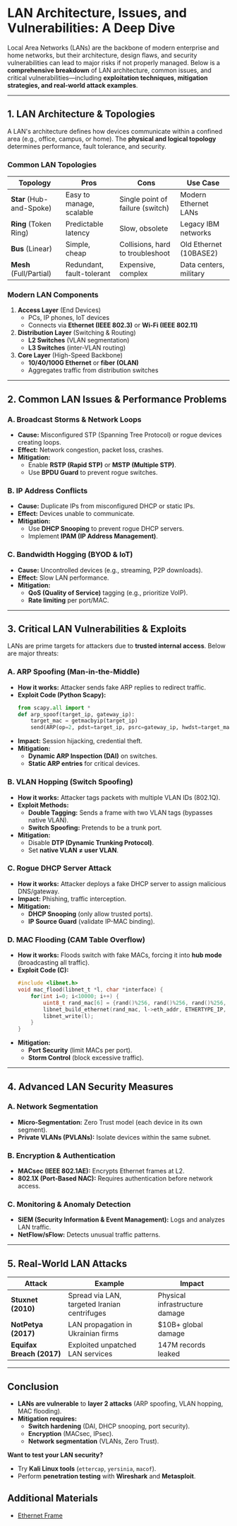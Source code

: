 # **LAN Architecture, Issues, and Vulnerabilities: A Deep Dive**  

Local Area Networks (LANs) are the backbone of modern enterprise and home networks, but their architecture, design flaws, and security vulnerabilities can lead to major risks if not properly managed. Below is a **comprehensive breakdown** of LAN architecture, common issues, and critical vulnerabilities—including **exploitation techniques, mitigation strategies, and real-world attack examples**.

---

## **1. LAN Architecture & Topologies**
A LAN's architecture defines how devices communicate within a confined area (e.g., office, campus, or home). The **physical and logical topology** determines performance, fault tolerance, and security.

### **Common LAN Topologies**
| Topology       | Pros | Cons | Use Case |
|--------------|------|------|----------|
| **Star** (Hub-and-Spoke) | Easy to manage, scalable | Single point of failure (switch) | Modern Ethernet LANs |
| **Ring** (Token Ring) | Predictable latency | Slow, obsolete | Legacy IBM networks |
| **Bus** (Linear) | Simple, cheap | Collisions, hard to troubleshoot | Old Ethernet (10BASE2) |
| **Mesh** (Full/Partial) | Redundant, fault-tolerant | Expensive, complex | Data centers, military |

### **Modern LAN Components**
1. **Access Layer** (End Devices)  
   - PCs, IP phones, IoT devices  
   - Connects via **Ethernet (IEEE 802.3)** or **Wi-Fi (IEEE 802.11)**  
2. **Distribution Layer** (Switching & Routing)  
   - **L2 Switches** (VLAN segmentation)  
   - **L3 Switches** (inter-VLAN routing)  
3. **Core Layer** (High-Speed Backbone)  
   - **10/40/100G Ethernet** or **fiber (OLAN)**  
   - Aggregates traffic from distribution switches  

---

## **2. Common LAN Issues & Performance Problems**
### **A. Broadcast Storms & Network Loops**
- **Cause:** Misconfigured STP (Spanning Tree Protocol) or rogue devices creating loops.  
- **Effect:** Network congestion, packet loss, crashes.  
- **Mitigation:**  
  - Enable **RSTP (Rapid STP)** or **MSTP (Multiple STP)**.  
  - Use **BPDU Guard** to prevent rogue switches.  

### **B. IP Address Conflicts**
- **Cause:** Duplicate IPs from misconfigured DHCP or static IPs.  
- **Effect:** Devices unable to communicate.  
- **Mitigation:**  
  - Use **DHCP Snooping** to prevent rogue DHCP servers.  
  - Implement **IPAM (IP Address Management)**.  

### **C. Bandwidth Hogging (BYOD & IoT)**
- **Cause:** Uncontrolled devices (e.g., streaming, P2P downloads).  
- **Effect:** Slow LAN performance.  
- **Mitigation:**  
  - **QoS (Quality of Service)** tagging (e.g., prioritize VoIP).  
  - **Rate limiting** per port/MAC.  

---

## **3. Critical LAN Vulnerabilities & Exploits**
LANs are prime targets for attackers due to **trusted internal access**. Below are major threats:

### **A. ARP Spoofing (Man-in-the-Middle)**
- **How it works:** Attacker sends fake ARP replies to redirect traffic.  
- **Exploit Code (Python Scapy):**  
  ```python
  from scapy.all import *
  def arp_spoof(target_ip, gateway_ip):
      target_mac = getmacbyip(target_ip)
      send(ARP(op=2, pdst=target_ip, psrc=gateway_ip, hwdst=target_mac), loop=1)
  ```
- **Impact:** Session hijacking, credential theft.  
- **Mitigation:**  
  - **Dynamic ARP Inspection (DAI)** on switches.  
  - **Static ARP entries** for critical devices.  

### **B. VLAN Hopping (Switch Spoofing)**
- **How it works:** Attacker tags packets with multiple VLAN IDs (802.1Q).  
- **Exploit Methods:**  
  - **Double Tagging:** Sends a frame with two VLAN tags (bypasses native VLAN).  
  - **Switch Spoofing:** Pretends to be a trunk port.  
- **Mitigation:**  
  - Disable **DTP (Dynamic Trunking Protocol)**.  
  - Set **native VLAN ≠ user VLAN**.  

### **C. Rogue DHCP Server Attack**
- **How it works:** Attacker deploys a fake DHCP server to assign malicious DNS/gateway.  
- **Impact:** Phishing, traffic interception.  
- **Mitigation:**  
  - **DHCP Snooping** (only allow trusted ports).  
  - **IP Source Guard** (validate IP-MAC binding).  

### **D. MAC Flooding (CAM Table Overflow)**
- **How it works:** Floods switch with fake MACs, forcing it into **hub mode** (broadcasting all traffic).  
- **Exploit Code (C):**  
  ```c
  #include <libnet.h>
  void mac_flood(libnet_t *l, char *interface) {
      for(int i=0; i<10000; i++) {
          uint8_t rand_mac[6] = {rand()%256, rand()%256, rand()%256, rand()%256, rand()%256, rand()%256};
          libnet_build_ethernet(rand_mac, l->eth_addr, ETHERTYPE_IP, NULL, 0, l, 0);
          libnet_write(l);
      }
  }
  ```
- **Mitigation:**  
  - **Port Security** (limit MACs per port).  
  - **Storm Control** (block excessive traffic).  

---

## **4. Advanced LAN Security Measures**
### **A. Network Segmentation**
- **Micro-Segmentation:** Zero Trust model (each device in its own segment).  
- **Private VLANs (PVLANs):** Isolate devices within the same subnet.  

### **B. Encryption & Authentication**
- **MACsec (IEEE 802.1AE):** Encrypts Ethernet frames at L2.  
- **802.1X (Port-Based NAC):** Requires authentication before network access.  

### **C. Monitoring & Anomaly Detection**
- **SIEM (Security Information & Event Management):** Logs and analyzes LAN traffic.  
- **NetFlow/sFlow:** Detects unusual traffic patterns.  

---

## **5. Real-World LAN Attacks**
| Attack | Example | Impact |
|--------|---------|--------|
| **Stuxnet (2010)** | Spread via LAN, targeted Iranian centrifuges | Physical infrastructure damage |
| **NotPetya (2017)** | LAN propagation in Ukrainian firms | $10B+ global damage |
| **Equifax Breach (2017)** | Exploited unpatched LAN services | 147M records leaked |

---

## **Conclusion**
- **LANs are vulnerable** to **layer 2 attacks** (ARP spoofing, VLAN hopping, MAC flooding).  
- **Mitigation requires:**  
  - **Switch hardening** (DAI, DHCP snooping, port security).  
  - **Encryption** (MACsec, IPsec).  
  - **Network segmentation** (VLANs, Zero Trust).  

**Want to test your LAN security?**  
- Try **Kali Linux tools** (`ettercap`, `yersinia`, `macof`).  
- Perform **penetration testing** with **Wireshark** and **Metasploit**.  

## Additional Materials 
- [Ethernet Frame](https://en.wikipedia.org/wiki/Ethernet_frame?ysclid=malbglyq8281848438)